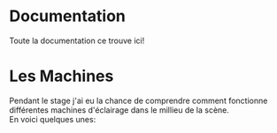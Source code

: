 # Documentation
Toute la documentation ce trouve ici!

# Les Machines
Pendant le stage j'ai eu la chance de comprendre comment fonctionne différentes machines d'éclairage dans le millieu de la scène. </br>
En voici quelques unes:
